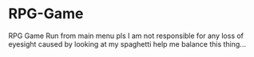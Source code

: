 # RPG-Game
RPG Game
Run from main menu pls
I am not responsible for any loss of eyesight caused by looking at my spaghetti
help me balance this thing...
